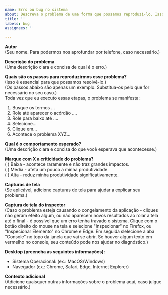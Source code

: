 ```yaml
---
name: Erro ou bug no sistema
about: Descreva o problema de uma forma que possamos reproduzí-lo. Isso é essencial para encontrarmos a solução.
title: ''
labels: bug
assignees: ''

---
```

**Autor**  
(Seu nome. Para podermos nos aprofundar por telefone, caso necessário.)

**Descrição do problema**  
(Uma descrição clara e concisa de qual é o erro.)

**Quais são os passos para reproduzirmos esse problema?**  
(Isso é essencial para que possamos resolvê-lo.)  
(Os passos abaixo são apenas um exemplo. Substitua-os pelo que for necessário no seu caso.)  
Toda vez que eu executo essas etapas, o problema se manifesta:  
1. Busque os termos ...  
2. Role até aparecer o acórdão ....  
3. Role para baixo até ....  
4. Selecione...  
5. Clique em...  
6. Acontece o problema XYZ...  

**Qual é o comportamento esperado?**  
(Uma descrição clara e concisa do que você esperava que acontecesse.)

**Marque com X a criticidade do problema?**  
( ) Baixa - acontece raramente e não traz grandes impactos.  
( ) Média - afeta um pouco a minha produtividade.  
( ) Alta - reduz minha produtividade significativamente.  

**Capturas de tela**  
(Se aplicável, adicione capturas de tela para ajudar a explicar seu problema.)

**Captura de tela do inspector**  
(Caso o problema esteja causando o congelamento da aplicação - cliques não geram efeito algum, ou não aparecem novos resultados ao rolar a tela até o final - é possível que um erro tenha travado o sistema. Clique com o botão direito do mouse na tela e selecione "Inspecionar" no Firefox, ou "Inspecionar Elemento" no Chrome e Edge. Em seguida slelecione a aba "Console" no topo da janela que vai se abrir. Se houver algum texto em vermelho no console, seu conteúdo pode nos ajudar no diagnóstico.)

**Desktop (preencha as seguintes informações):**  
  - Sistema Operacional: (ex.: MacOS/Windows)  
  - Navegador (ex.: Chrome, Safari, Edge, Internet Explorer)  

**Contexto adicional**  
(Adicione quaisquer outras informações sobre o problema aqui, caso julgue necessário.)
